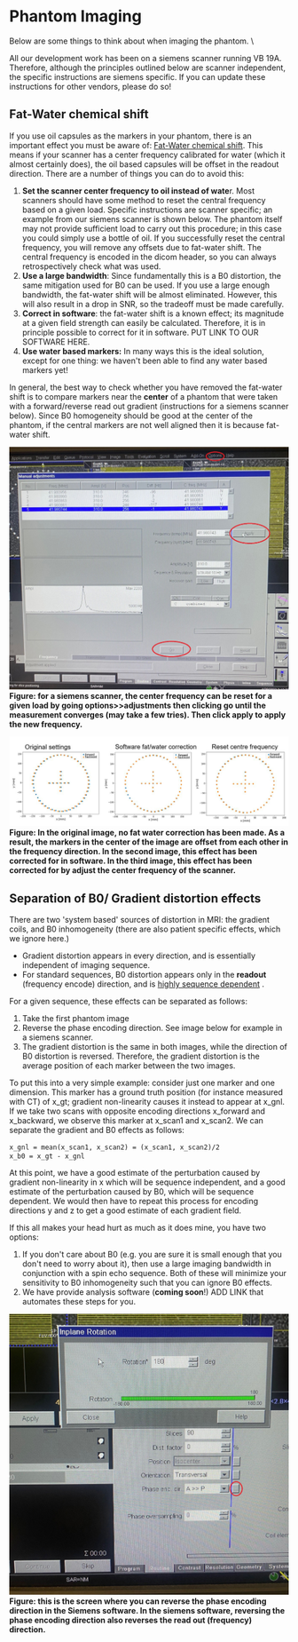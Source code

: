 # Phantom Imaging

Below are some things to think about when imaging the phantom. \

All our development work has been on a siemens scanner running VB 19A. Therefore, although the principles outlined below are scanner independent, the specific instructions are siemens specific. If you can update these instructions for other vendors, please do so! 


## Fat-Water chemical shift
If you use oil capsules as the markers in your phantom, there is an important effect you must be aware of: [Fat-Water chemical shift](https://mriquestions.com/f-w-chemical-shift.html). This means if your scanner has a center frequency calibrated for water (which it almost certainly does), the oil based capsules will be offset in the readout direction. There are a number of things you can do to avoid this:

1. **Set the scanner center frequency to oil instead of wate**r. Most scanners should have some method to reset the central frequency based on a given load. Specific instructions are scanner specific; an example from our siemens scanner is shown below.  The phantom itself may not provide sufficient load to carry out this procedure; in this case you could simply use a bottle of oil. If you successfully reset the central frequency, you will remove any offsets due to fat-water shift. The central frequency is encoded in the dicom header, so you can always retrospectively check what was used.
2. **Use a large bandwidth**: Since fundamentally this is a B0 distortion, the same mitigation used for B0 can be used. If you use a large enough bandwidth, the fat-water shift will be almost eliminated. However, this will also result in a drop in SNR, so the tradeoff must be made carefully. 
3. **Correct in software**: the fat-water shift is a known effect; its magnitude at a given field strength can easily be calculated. Therefore, it is in principle possible to correct for it in software. PUT LINK TO OUR SOFTWARE HERE.
4. **Use water based markers:** In many ways this is the ideal solution, except for one thing: we haven't been able to find any water based markers yet!

In general, the best way to check whether you have removed the fat-water shift is to compare markers near the **center** of a phantom that were taken with a forward/reverse read out gradient (instructions for a siemens scanner below). Since B0 homogeneity should be good at the center of the phantom, if the central markers are not well aligned then it is because fat-water shift.

![](_resources/FrequencyReset.jpg)
**Figure: for a siemens scanner, the center frequency can be reset for a given load by going options>>adjustments then clicking go until the measurement converges (may take a few tries). Then click apply to apply the new frequency.**

![](_resources/FatWaterDemo.JPG)
**Figure: In the original image, no fat water correction has been made. As a result, the markers in the center of the image are offset from each other in the frequency direction. In the second image, this effect has been corrected for in software. In the third image, this effect has been corrected for by adjust the center frequency of the scanner.**

## Separation of B0/ Gradient distortion effects

There are two 'system based' sources of distortion in MRI: the gradient coils, and B0 inhomogeneity (there are also patient specific effects, which we ignore here.)

- Gradient distortion appears in every direction, and is essentially independent of imaging sequence.
- For standard sequences, B0 distortion appears only in the **readout** (frequency encode) direction, and is [highly sequence dependent](https://pubmed.ncbi.nlm.nih.gov/19810464/) . 

For a given sequence, these effects can be separated as follows: 

1. Take the first phantom image
2. Reverse the phase encoding direction. See image below for example in a siemens scanner.
3. The gradient distortion is the same in both images, while the direction of B0 distortion is reversed. Therefore, the gradient distortion is the average position of each marker between the two images.

To put this into a very simple example: consider just one marker and one dimension. This marker has a ground truth position (for instance measured with CT) of x_gt; gradient non-linearity causes it instead to appear at x_gnl. If we take two scans with opposite encoding directions x_forward and x_backward, we observe this marker at x_scan1 and x_scan2. We can separate the gradient and B0 effects as follows:
```
x_gnl = mean(x_scan1, x_scan2) = (x_scan1, x_scan2)/2
x_b0 = x_gt - x_gnl
```
At this point, we have a good estimate of the perturbation caused by gradient non-linearity in x which will be sequence independent, and a good estimate of the perturbation caused by B0, which will be sequence dependent. We would then have to repeat this process for encoding directions y and z to get a good estimate of each gradient field.

If this all makes your head hurt as much as it does mine, you have two options:

1. If you don't care about B0 (e.g. you are sure it is small enough that you don't need to worry about it), then use a large imaging bandwidth in conjunction with a spin echo sequence. Both of these will minimize your sensitivity to B0 inhomogeneity such that you can ignore B0 effects.
2. We have provide analysis software (**coming soon**!) ADD LINK that automates these steps for you. 

![](_resources/PhaseDirection.jpg)
**Figure: this is the screen where you can reverse the phase encoding direction in the Siemens software. In the siemens software, reversing the phase encoding direction also reverses the read out (frequency) direction.**





